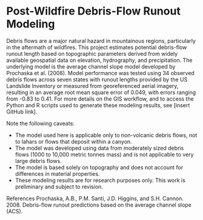 # Post-Wildfire Debris-Flow Runout Modeling

Debris flows are a major natural hazard in mountainous regions, particularly in the aftermath of wildfires. This project estimates potential debris-flow runout length based on topographic parameters derived from widely available geospatial data on elevation, hydrography, and
precipitation. The underlying model is the average channel slope model developed by Prochaska et al. (2008). Model performance was tested using 34 observed debris flows across seven states with runout lengths provided by the US Landslide Inventory or measured from georeferenced aerial imagery, resulting in an average root mean square error of 0.049, with errors ranging from -0.83 to 0.41. For more details on the GIS workflow, and to access the Python and R scripts used to generate these modeling results, see [insert GitHub link].


Note the following caveats:

 

* The model used here is applicable only to non-volcanic debris flows, not to lahars or flows that deposit within a canyon.
* The model was developed using data from moderately sized debris flows (1000 to 10,000 metric tonnes mass) and is not applicable to very large debris flows.
* The model is based solely on topography and does not account for differences in material properties.
* These modeling results are for research purposes only. This work is preliminary and subject to revision.


References
Prochaska, A.B., P.M. Santi, J.D. Higgins, and S.H. Cannon. 2008. Debris-flow runout
predictions based on the average channel slope (ACS).
